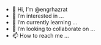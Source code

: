- 👋 Hi, I’m @engrhazrat
- 👀 I’m interested in ...
- 🌱 I’m currently learning ...
- 💞️ I’m looking to collaborate on ...
- 📫 How to reach me ...

<!---
engrhazrat/engrhazrat is a ✨ special ✨ repository because its `README.md` (this file) appears on your GitHub profile.
You can click the Preview link to take a look at your changes.
--->

